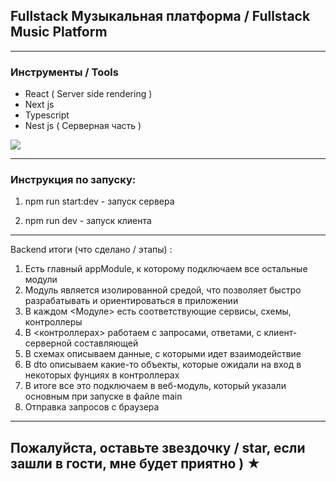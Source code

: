 
## Fullstack Музыкальная платформа / Fullstack Music Platform

---

### Инструменты / Tools

* React ( Server side rendering ) 
* Next js
* Typescript 
* Nest js ( Серверная часть )

![](/assets/Diagrams.jpg)

---

### Инструкция по запуску:

1. npm run start:dev - запуск сервера

2. npm run dev - запуск клиента

---

Backend итоги (что сделано / этапы) : 

1. Есть главный appModule, к которому подключаем все остальные модули
2. Модуль является изолированной средой, что позволяет быстро разрабатывать и ориентироваться в приложении 
3. В каждом <Модуле> есть соответствующие сервисы, схемы, контроллеры 
4. В <контроллерах> работаем с запросами, ответами, с клиент-серверной составляющей 
5. В схемах описываем данные, с которыми идет взаимодействие 
6. В dto описываем какие-то объекты, которые  ожидали на вход в некоторых фунциях в контроллерах
7. В  итоге все это  подключаем в веб-модуль, который указали основным при запуске в файле main
8. Отправка запросов с браузера
  
  ---
  
## Пожалуйста, оставьте звездочку / star, если зашли в гости, мне будет приятно ) ★


 
